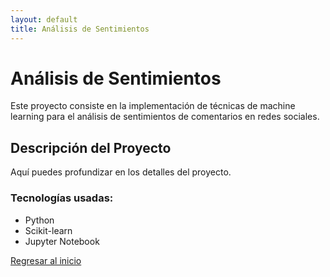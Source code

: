 ```yaml
---
layout: default
title: Análisis de Sentimientos
---
```


# Análisis de Sentimientos

Este proyecto consiste en la implementación de técnicas de machine learning para el análisis de sentimientos de comentarios en redes sociales.

## Descripción del Proyecto

Aquí puedes profundizar en los detalles del proyecto.


### Tecnologías usadas:
- Python
- Scikit-learn
- Jupyter Notebook

[Regresar al inicio](../index.md)
